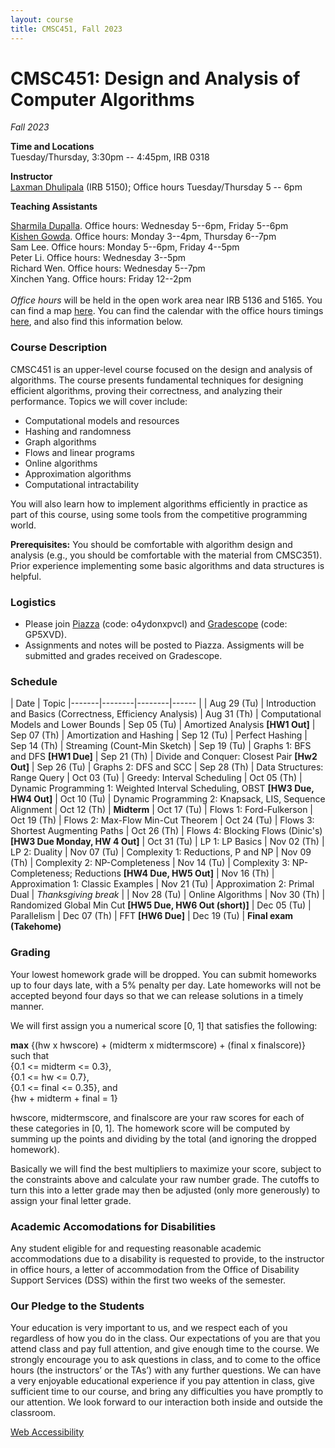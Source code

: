 ```yaml
---
layout: course
title: CMSC451, Fall 2023
---
```


# CMSC451: Design and Analysis of Computer Algorithms
*Fall 2023*


**Time and Locations**<br>Tuesday/Thursday, 3:30pm -- 4:45pm, IRB 0318<br>

**Instructor**<br>
[Laxman Dhulipala](https://www.cs.umd.edu/~laxman/) (IRB 5150); Office hours Tuesday/Thursday 5 -- 6pm 

**Teaching Assistants**

[Sharmila Dupalla](https://trinity24.github.io/). Office hours: Wednesday 5--6pm, Friday 5--6pm<br>
[Kishen Gowda](https://www.cs.umd.edu/people/kishen19). Office hours: Monday 3--4pm, Thursday 6--7pm<br>
Sam Lee. Office hours: Monday 5--6pm, Friday 4--5pm <br>
Peter Li. Office hours: Wednesday 3--5pm<br>
Richard Wen. Office hours: Wednesday 5--7pm<br>
Xinchen Yang. Office hours: Friday 12--2pm<br>
<br>
*Office hours* will be held in the open work area near IRB 5136 and 5165. You can find a map [here](office_hours_loc.pdf).
You can find the calendar with the office hours timings
[here](https://docs.google.com/spreadsheets/d/1MaC2jqLBk6zpYGqCDl8m2H3ZRJp3Zyuq3ZgWVu_yV6k/edit#gid=0),
and also find this information below.

### Course Description

CMSC451 is an upper-level course focused on the design and analysis of algorithms. The course presents fundamental techniques for designing efficient algorithms, proving their correctness, and analyzing their performance. Topics we will cover include:

- Computational models and resources
- Hashing and randomness
- Graph algorithms
- Flows and linear programs
- Online algorithms
- Approximation algorithms
- Computational intractability

You will also learn how to implement algorithms efficiently in practice as part of this course, using some tools from the competitive programming world.

**Prerequisites:**
You should be comfortable with algorithm design and analysis (e.g., you should be comfortable with the material from CMSC351).
Prior experience implementing some basic algorithms and data structures is helpful.


### Logistics

* Please join [Piazza](https://piazza.com/umd/fall2023/cmsc451section201) (code: o4ydonxpvcl) and [Gradescope](https://www.gradescope.com/courses/589298) (code: GP5XVD).
* Assignments and notes will be posted to Piazza. Assigments will be submitted and grades received on Gradescope.

### Schedule

| Date | Topic 
|-------|--------|--------|------ |
| Aug 29 (Tu) | Introduction and Basics (Correctness, Efficiency Analysis)
| Aug 31 (Th) | Computational Models and Lower Bounds
| Sep 05 (Tu) | Amortized Analysis **[HW1 Out]**
| Sep 07 (Th) | Amortization and Hashing
| Sep 12 (Tu) | Perfect Hashing
| Sep 14 (Th) | Streaming (Count-Min Sketch)
| Sep 19 (Tu) | Graphs 1: BFS and DFS  **[HW1 Due]**
| Sep 21 (Th) | Divide and Conquer: Closest Pair **[Hw2 Out]**
| Sep 26 (Tu) | Graphs 2: DFS and SCC
| Sep 28 (Th) | Data Structures: Range Query
| Oct 03 (Tu) | Greedy: Interval Scheduling
| Oct 05 (Th) | Dynamic Programming 1: Weighted Interval Scheduling, OBST  **[HW3 Due, HW4 Out]**
| Oct 10 (Tu) | Dynamic Programming 2: Knapsack, LIS, Sequence Alignment
| Oct 12 (Th) | **Midterm**
| Oct 17 (Tu) | Flows 1: Ford-Fulkerson
| Oct 19 (Th) | Flows 2: Max-Flow Min-Cut Theorem 
| Oct 24 (Tu) | Flows 3: Shortest Augmenting Paths
| Oct 26 (Th) | Flows 4: Blocking Flows (Dinic's)  **[HW3 Due Monday, HW 4 Out]**
| Oct 31 (Tu) | LP 1: LP Basics
| Nov 02 (Th) | LP 2: Duality
| Nov 07 (Tu) | Complexity 1: Reductions, P and NP 
| Nov 09 (Th) | Complexity 2: NP-Completeness
| Nov 14 (Tu) | Complexity 3: NP-Completeness; Reductions **[HW4 Due, HW5 Out]**
| Nov 16 (Th) | Approximation 1: Classic Examples
| Nov 21 (Tu) | Approximation 2: Primal Dual
| *Thanksgiving break* |
| Nov 28 (Tu) | Online Algorithms
| Nov 30 (Th) | Randomized Global Min Cut  **[HW5 Due, HW6 Out (short)]**
| Dec 05 (Tu) | Parallelism 
| Dec 07 (Th) | FFT **[HW6 Due]**
| Dec 19 (Tu) | **Final exam (Takehome)**

### Grading

Your lowest homework grade will be dropped. You can submit homeworks
up to four days late, with a 5% penalty per day. Late homeworks will
not be accepted beyond four days so that we can release solutions in a
timely manner.

We will first assign you a numerical score [0, 1] that satisfies the following:

**max** {(hw x hwscore) + (midterm x midtermscore) + (final x finalscore)} such that <br>
{0.1 <= midterm <= 0.3}, <br>
{0.1 <= hw <= 0.7}, <br>
{0.1 <= final <= 0.35}, and <br>
{hw + midterm + final = 1}

hwscore, midtermscore, and finalscore are your raw scores for each of
these categories in [0, 1]. The homework score will be computed by
summing up the points and dividing by the total (and ignoring the
dropped homework).

Basically we will find the best multipliers to maximize your score,
subject to the constraints above and calculate your raw number grade.
The cutoffs to turn this into a letter grade may then be adjusted
(only more generously) to assign your final letter grade.


### Academic Accomodations for Disabilities

Any student eligible for and requesting reasonable academic accommodations due to a disability is requested to provide, to the instructor in office hours, a letter of accommodation from the Office of Disability Support Services (DSS) within the first two weeks of the semester.


### Our Pledge to the Students

Your education is very important to us, and we respect each of you regardless of how you do in the class. Our expectations of you are that you attend class and pay full attention, and give enough time to the course. We strongly encourage you to ask questions in class, and to come to the office hours (the instructors’ or the TAs’) with any further questions. We can have a very enjoyable educational experience if you pay attention in class, give sufficient time to our course, and bring any difficulties you have promptly to our attention. We look forward to our interaction both inside and outside the classroom.




[Web Accessibility](https://www.umd.edu/web-accessibility)
